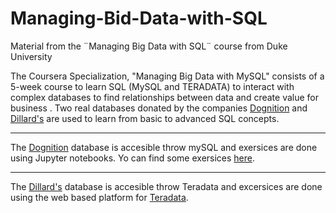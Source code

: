 # Managing-Bid-Data-with-SQL
Material from the ¨Managing Big Data with SQL¨ course from Duke University

The Coursera Specialization, "Managing Big Data with MySQL" consists of a 5-week course to learn SQL (MySQL and TERADATA) to interact with complex databases to find relationships between data and create value for business . Two real databases donated by the companies [Dognition](https://www.dognition.com/) and [Dillard's](https://www.dillards.com/) are used to learn from basic to advanced SQL concepts. 

---
The [Dognition](https://www.dognition.com/) database is accesible throw mySQL and exersices are done using Jupyter notebooks. 
Yo can find some exersices [here](https://github.com/nicoambrosis/Managing-Bid-Data-with-SQL/tree/main/MySQL). 

---
The [Dillard's](https://www.dillards.com/) database is accesible throw Teradata and excersices are done using the web based platform for [Teradata](https://www.teradata.com/). 


